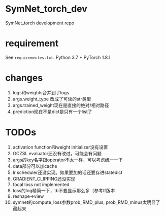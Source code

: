 # SymNet_torch_dev
SymNet_torch development repo

# requirement

See `requirementes.txt`. Python 3.7 + PyTorch 1.8.1


# changes

1. logs和weights合并到了logs
5. args.weight_type 改成了可读的str类型
6. args.trained_weight现在是直接的绝对/相对路径
10. prediction现在不是dict是只有一个list了


# TODOs

1. activation function和weight initializer没有设置
2. GCZSL evaluator还没有改过，可能会有问题
3. args的key名字跟operator不太一样，可以考虑统一一下
4. data部分可以加cache
7. lr scheduler还没实现。如果要加的话还要存进statedict
8. GRADIENT_CLIPPING还没实现
9. focal loss not implemented
10. loss的log精简一下，tb不要显示那么多（参考tf版本
11. reshape->view
12. symnet的compute_loss参数prob_RMD_plus, prob_RMD_minus太明显了 藏起来